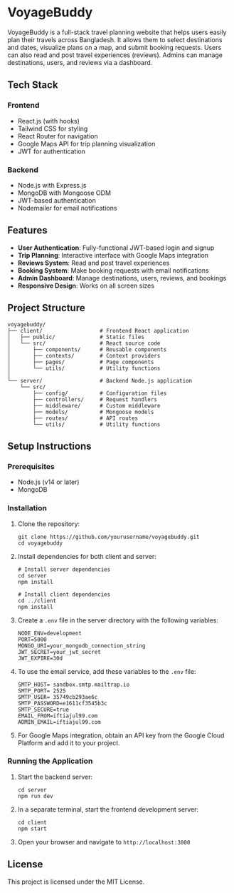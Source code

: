 # VoyageBuddy

VoyageBuddy is a full-stack travel planning website that helps users easily plan their travels across Bangladesh. It allows them to select destinations and dates, visualize plans on a map, and submit booking requests. Users can also read and post travel experiences (reviews). Admins can manage destinations, users, and reviews via a dashboard.

## Tech Stack

### Frontend
- React.js (with hooks)
- Tailwind CSS for styling
- React Router for navigation
- Google Maps API for trip planning visualization
- JWT for authentication

### Backend
- Node.js with Express.js
- MongoDB with Mongoose ODM
- JWT-based authentication
- Nodemailer for email notifications

## Features

- **User Authentication**: Fully-functional JWT-based login and signup
- **Trip Planning**: Interactive interface with Google Maps integration
- **Reviews System**: Read and post travel experiences
- **Booking System**: Make booking requests with email notifications
- **Admin Dashboard**: Manage destinations, users, reviews, and bookings
- **Responsive Design**: Works on all screen sizes

## Project Structure

```
voyagebuddy/
├── client/                  # Frontend React application
│   ├── public/              # Static files
│   └── src/                 # React source code
│       ├── components/      # Reusable components
│       ├── contexts/        # Context providers
│       ├── pages/           # Page components
│       └── utils/           # Utility functions
│
└── server/                  # Backend Node.js application
    └── src/
        ├── config/          # Configuration files
        ├── controllers/     # Request handlers
        ├── middleware/      # Custom middleware
        ├── models/          # Mongoose models
        ├── routes/          # API routes
        └── utils/           # Utility functions
```

## Setup Instructions

### Prerequisites
- Node.js (v14 or later)
- MongoDB

### Installation

1. Clone the repository:
   ```
   git clone https://github.com/yourusername/voyagebuddy.git
   cd voyagebuddy
   ```

2. Install dependencies for both client and server:
   ```
   # Install server dependencies
   cd server
   npm install

   # Install client dependencies
   cd ../client
   npm install
   ```

3. Create a `.env` file in the server directory with the following variables:
   ```
   NODE_ENV=development
   PORT=5000
   MONGO_URI=your_mongodb_connection_string
   JWT_SECRET=your_jwt_secret
   JWT_EXPIRE=30d
   ```

4. To use the email service, add these variables to the `.env` file:
   ```
   SMTP_HOST= sandbox.smtp.mailtrap.io
   SMTP_PORT= 2525
   SMTP_USER= 35749cb293ae6c
   SMTP_PASSWORD=e1611cf3545b3c
   SMTP_SECURE=true
   EMAIL_FROM=iftiajul99.com
   ADMIN_EMAIL=iftiajul99.com
   ```

5. For Google Maps integration, obtain an API key from the Google Cloud Platform and add it to your project.

### Running the Application

1. Start the backend server:
   ```
   cd server
   npm run dev
   ```

2. In a separate terminal, start the frontend development server:
   ```
   cd client
   npm start
   ```

3. Open your browser and navigate to `http://localhost:3000`

## License

This project is licensed under the MIT License. 